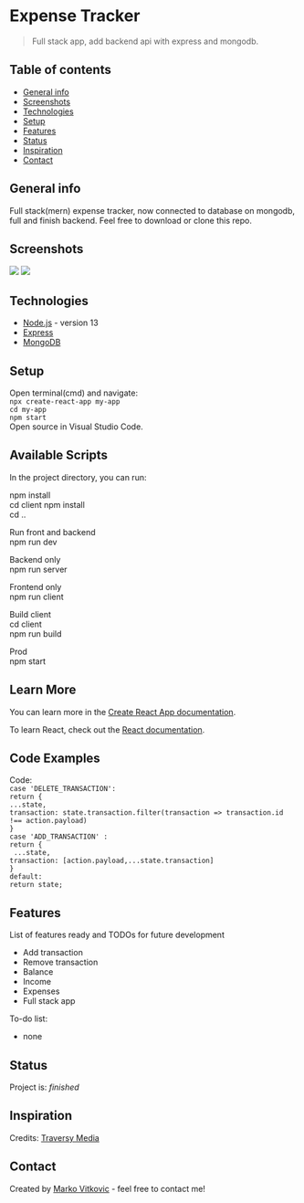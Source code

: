 # Expense Tracker
> Full stack app, add backend api with express and mongodb.

## Table of contents
* [General info](#general-info)
* [Screenshots](#screenshots)
* [Technologies](#technologies)
* [Setup](#setup)
* [Features](#features)
* [Status](#status)
* [Inspiration](#inspiration)
* [Contact](#contact)

## General info
Full stack(mern) expense tracker, now connected to database on mongodb, full and finish backend. Feel free to download or clone this repo.

## Screenshots
![](https://github.com/MarkoVitkovic/react-expense_tracker/blob/master/img.png)
![](https://github.com/MarkoVitkovic/node.js_express_mongodb-backend_for_expense_tracker/blob/master/img1.png)

## Technologies
* [Node.js](https://nodejs.org/en/docs/) - version 13
* [Express]()
* [MongoDB]()

## Setup
Open terminal(cmd) and navigate:</br>
`npx create-react-app my-app`</br>
`cd my-app`</br>
`npm start`</br>
Open source in Visual Studio Code.

## Available Scripts

In the project directory, you can run:

 npm install<br/>
 cd client npm install<br/>
 cd ..<br/>
 
 Run front and backend<br/>
 npm run dev<br/>
 
 Backend only<br/>
 npm run server<br/>
 
 Frontend only<br/>
 npm run client<br/>
 
 Build client<br/>
 cd client<br/>
 npm run build<br/>
 
 Prod<br/>
 npm start<br/>
 
## Learn More

You can learn more in the [Create React App documentation](https://facebook.github.io/create-react-app/docs/getting-started).

To learn React, check out the [React documentation](https://reactjs.org/).

## Code Examples
Code:</br>
`case 'DELETE_TRANSACTION':`</br>
            `return {`</br>
                `...state,`</br>
                `transaction: state.transaction.filter(transaction => transaction.id !== action.payload)`</br>
            `}`</br>
        `case 'ADD_TRANSACTION' :`</br>
            `return {`</br>
               ` ...state,`</br>
                `transaction: [action.payload,...state.transaction]`</br>
            `}`</br>
        `default:`</br>
            `return state;`</br>
            

## Features
List of features ready and TODOs for future development
* Add transaction
* Remove transaction
* Balance
* Income
* Expenses
* Full stack app

To-do list:
* none

## Status
Project is: _finished_

## Inspiration
Credits: [Traversy Media](https://www.youtube.com/user/TechGuyWeb)

## Contact
Created by [Marko Vitkovic](https://github.com/MarkoVitkovic) - feel free to contact me!
